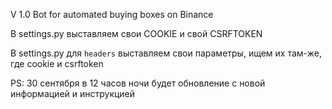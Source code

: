 V 1.0
Bot for automated buying boxes on Binance

В settings.py выставляем свои COOKIE и свой CSRFTOKEN

В settings.py для `headers` выставляем свои параметры, ищем их там-же, где cookie и csrftoken

PS: 30 сентября в 12 часов ночи будет обновление с новой информацией и инструкцией
